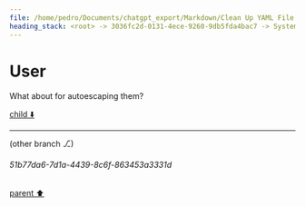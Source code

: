 ```yaml
---
file: /home/pedro/Documents/chatgpt_export/Markdown/Clean Up YAML File.md
heading_stack: <root> -> 3036fc2d-0131-4ece-9260-9db5fda4bac7 -> System -> c906f56e-5281-42ae-8f8c-e85f1623ae7e -> System -> aaa29a78-0bff-4967-a89c-a8299281843e -> User -> ef56f22f-19f1-42bd-a214-5b79de6e7c35 -> Assistant -> Steps to Clean Up the File -> Python Code to Perform These Steps -> 46afc464-1a90-4766-a3f3-4c9802264e4f -> Assistant -> 60c6cdcf-c5c3-4266-b15f-82e433f32926 -> Tool -> 3d4d27b4-e900-4388-8031-380ec6250890 -> Assistant -> aaa25102-ed61-4c87-b709-62516f83bb2c -> User
---
```

# User

What about for autoescaping them?

[child ⬇️](#51b77da6-7d1a-4439-8c6f-863453a3331d)

---

(other branch ⎇)
###### 51b77da6-7d1a-4439-8c6f-863453a3331d
[parent ⬆️](#aaa25102-ed61-4c87-b709-62516f83bb2c)
